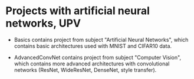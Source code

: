 # Projects with artificial neural networks, UPV

- Basics contains project from subject "Artificial Neural Networks", which contains basic architectures used with MNIST and CIFAR10 data. 

- AdvancedConvNet contains project from subject "Computer Vision", which contains more advanced architectures with convolutional networks (ResNet, WideResNet, DenseNet, style transfer). 